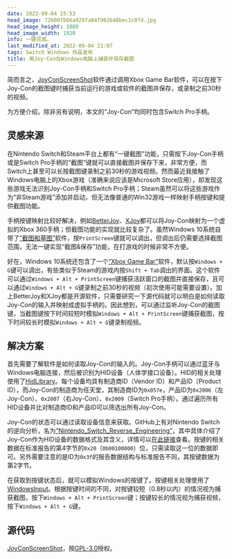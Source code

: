 ```yaml
---
date: 2022-09-04 15:53
head_image: 72680fb66a9297a84f962648bec1c0fd.jpg
head_image_height: 1080
head_image_width: 1920
info: 一键完成。
last_modified_at: 2022-09-04 21:07
tags: Switch Windows 作品发布
title: 用Joy-Con在Windows电脑上捕获并保存截图
---
```

简而言之，[JoyConScreenShot](https://github.com/Xzonn/JoyConScreenShot)软件通过调用Xbox Game Bar软件，可以在按下Joy-Con的截图键时捕获当前运行的游戏或软件的截图并保存，或录制之前30秒的视频。

为方便介绍，除非另有说明，本文的“Joy-Con”均同时包含Switch Pro手柄。

## 灵感来源
在Nintendo Switch和Steam平台上都有“一键截图”功能，只需按下Joy-Con手柄或是Switch Pro手柄的“截图”键就可以直接截图并保存下来，非常方便，而Switch上甚至可以长按截图键录制之前30秒的游戏视频。然而最近我接触了Windows电脑上的Xbox游戏（准确来说应该是Microsoft Store应用），却发现这些游戏无法识别Joy-Con手柄和Switch Pro手柄；Steam虽然可以将这些游戏作为“非Steam游戏”添加并启动，但无法像普通的Win32游戏一样映射手柄按键和提供截图功能。

手柄按键映射比较好解决，例如[BetterJoy](https://github.com/Davidobot/BetterJoy)、[XJoy](https://github.com/DuroSoft/XJoy)都可以将Joy-Con映射为一个虚拟的Xbox 360手柄；但截图功能的实现就比较复杂了。虽然Windows 10系统自带了[“截图和草图”](https://apps.microsoft.com/store/detail/snipping-tool/9MZ95KL8MR0L)软件，按`PrintScreen`键就可以调出，但调出后仍需要选择截图范围，无法一键实现“截图&保存”功能，在打游戏的时候非常不方便。

好在，Windows 10系统还包含了一个[“Xbox Game Bar”](https://apps.microsoft.com/store/detail/xbox-game-bar/9NZKPSTSNW4P)软件，默认按`Windows + G`键可以调出，有些类似于Steam的游戏内按`Shift + Tab`调出的界面。这个软件可以通过`Windows + Alt + PrintScreen`键捕获活跃窗口的截图并直接保存，且可以通过`Windows + Alt + G`键录制之前30秒的视频（初次使用可能需要设置）。加上BetterJoy和XJoy都是开源软件，只需要研究一下源代码就可以明白是如何读取Joy-Con的输入并映射成虚拟手柄的。因此想到，可以通过监听Joy-Con的截图键，当截图键按下时间较短时模拟`Windows + Alt + PrintScreen`键捕获截图，按下时间较长时模拟`Windows + Alt + G`键录制视频。

## 解决方案
首先需要了解软件是如何读取Joy-Con的输入的。Joy-Con手柄可以通过蓝牙与Windows电脑连接，然后被识别为HID设备（人体学接口设备）。HID的相关处理使用了[HidLibrary](https://github.com/mikeobrien/HidLibrary)。每个设备均具有制造商ID（Vendor ID）和产品ID（Product ID），而Joy-Con的制造商为任天堂，其制造商ID为`0x057e`，产品ID为`0x2006`（左Joy-Con）、`0x2007`（右Joy-Con）、`0x2009`（Switch Pro手柄）。通过遍历所有HID设备并比对制造商ID和产品ID可以筛选出所有Joy-Con。

Joy-Con的状态可以通过读取设备信息来获取。GitHub上有对Nintendo Switch的逆向分析，名为[“Nintendo_Switch_Reverse_Engineering”](https://github.com/dekuNukem/Nintendo_Switch_Reverse_Engineering)，其中具体介绍了Joy-Con作为HID设备的数据格式及其含义，详情可以[在此链接](https://github.com/dekuNukem/Nintendo_Switch_Reverse_Engineering/blob/master/bluetooth_hid_notes.md)查看。按键的相关数据在标准报告的第4字节的`0x20`（`0b00100000`）位，只需读取这一位的数据即可。另外需要注意的是ID为`0x3f`的报告数据结构与标准报告不同，其按键数据为第2字节。

在获取到按键状态后，就可以模拟Windows的按键了。按键相关处理使用了[WindowsInput](https://github.com/MediatedCommunications/WindowsInput)。根据按键时间的不同，对按键较短（0.8秒以内）的情况视为捕获截图，按下`Windows + Alt + PrintScreen`键；按键较长的情况视为捕获视频，按下`Windows + Alt + G`键。

## 源代码
[JoyConScreenShot](https://github.com/Xzonn/JoyConScreenShot)，按[GPL-3.0](https://github.com/Xzonn/JoyConScreenShot/blob/master/LICENSE.md)授权。
